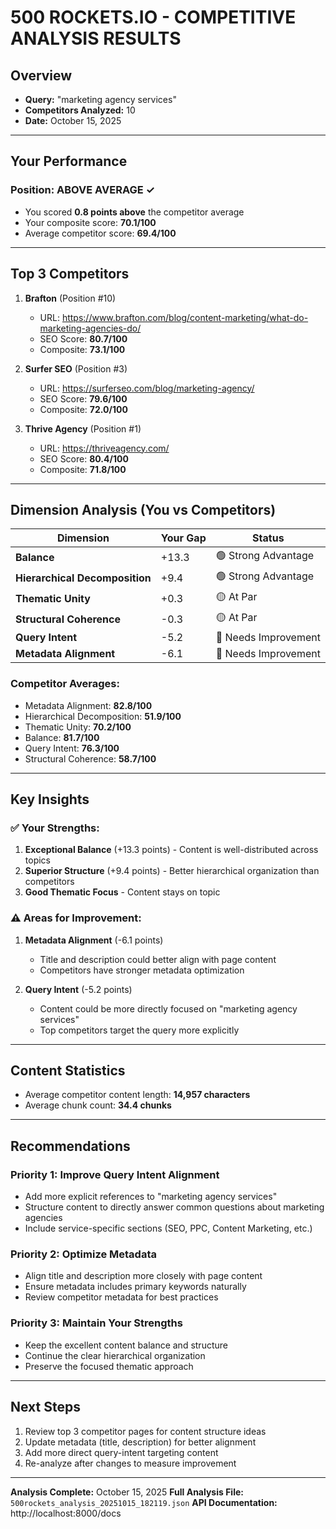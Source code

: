 # 500 ROCKETS.IO - COMPETITIVE ANALYSIS RESULTS

## Overview
- **Query:** "marketing agency services"
- **Competitors Analyzed:** 10
- **Date:** October 15, 2025

---

## Your Performance

### Position: **ABOVE AVERAGE** ✓
- You scored **0.8 points above** the competitor average
- Your composite score: **70.1/100**
- Average competitor score: **69.4/100**

---

## Top 3 Competitors

1. **Brafton** (Position #10)
   - URL: https://www.brafton.com/blog/content-marketing/what-do-marketing-agencies-do/
   - SEO Score: **80.7/100**
   - Composite: **73.1/100**

2. **Surfer SEO** (Position #3)
   - URL: https://surferseo.com/blog/marketing-agency/
   - SEO Score: **79.6/100**
   - Composite: **72.0/100**

3. **Thrive Agency** (Position #1)
   - URL: https://thriveagency.com/
   - SEO Score: **80.4/100**
   - Composite: **71.8/100**

---

## Dimension Analysis (You vs Competitors)

| Dimension | Your Gap | Status |
|-----------|----------|--------|
| **Balance** | +13.3 | 🟢 Strong Advantage |
| **Hierarchical Decomposition** | +9.4 | 🟢 Strong Advantage |
| **Thematic Unity** | +0.3 | 🟡 At Par |
| **Structural Coherence** | -0.3 | 🟡 At Par |
| **Query Intent** | -5.2 | 🔴 Needs Improvement |
| **Metadata Alignment** | -6.1 | 🔴 Needs Improvement |

### Competitor Averages:
- Metadata Alignment: **82.8/100**
- Hierarchical Decomposition: **51.9/100**
- Thematic Unity: **70.2/100**
- Balance: **81.7/100**
- Query Intent: **76.3/100**
- Structural Coherence: **58.7/100**

---

## Key Insights

### ✅ Your Strengths:
1. **Exceptional Balance** (+13.3 points) - Content is well-distributed across topics
2. **Superior Structure** (+9.4 points) - Better hierarchical organization than competitors
3. **Good Thematic Focus** - Content stays on topic

### ⚠️ Areas for Improvement:
1. **Metadata Alignment** (-6.1 points)
   - Title and description could better align with page content
   - Competitors have stronger metadata optimization
   
2. **Query Intent** (-5.2 points)
   - Content could be more directly focused on "marketing agency services"
   - Top competitors target the query more explicitly

---

## Content Statistics
- Average competitor content length: **14,957 characters**
- Average chunk count: **34.4 chunks**

---

## Recommendations

### Priority 1: Improve Query Intent Alignment
- Add more explicit references to "marketing agency services"
- Structure content to directly answer common questions about marketing agencies
- Include service-specific sections (SEO, PPC, Content Marketing, etc.)

### Priority 2: Optimize Metadata
- Align title and description more closely with page content
- Ensure metadata includes primary keywords naturally
- Review competitor metadata for best practices

### Priority 3: Maintain Your Strengths
- Keep the excellent content balance and structure
- Continue the clear hierarchical organization
- Preserve the focused thematic approach

---

## Next Steps
1. Review top 3 competitor pages for content structure ideas
2. Update metadata (title, description) for better alignment
3. Add more direct query-intent targeting content
4. Re-analyze after changes to measure improvement

---

**Analysis Complete:** October 15, 2025
**Full Analysis File:** `500rockets_analysis_20251015_182119.json`
**API Documentation:** http://localhost:8000/docs

